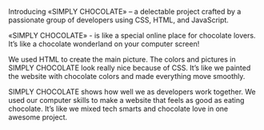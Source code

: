 Introducing «SIMPLY CHOCOLATE» – a delectable project crafted by a passionate group of developers using CSS, HTML, and JavaScript.

«SIMPLY CHOCOLATE»  - is like a special online place for chocolate lovers. It’s like a chocolate wonderland on your computer screen!

We used HTML to create the main picture.
The colors and pictures in SIMPLY CHOCOLATE look really nice because of CSS. It’s like we painted the website with chocolate colors and made everything move smoothly.

SIMPLY CHOCOLATE shows how well we as developers work together. We used our computer skills to make a website that feels as good as eating chocolate. It’s like we mixed tech smarts and chocolate love in one awesome project.
